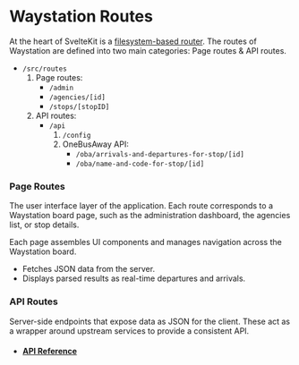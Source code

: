 # Waystation Routes

At the heart of SvelteKit is a [filesystem-based router](https://svelte.dev/docs/kit/routing). The routes of Waystation are defined into two main categories: Page routes & API routes.  

- `/src/routes`
    1. Page routes:  
        - `/admin`  
        - `/agencies/[id]`  
        - `/stops/[stopID]`  
    2. API routes:
        - `/api`
            1. `/config`
            2. OneBusAway API:
                - `/oba/arrivals-and-departures-for-stop/[id]`
                - `/oba/name-and-code-for-stop/[id]`

### Page Routes

The user interface layer of the application. Each route corresponds to a Waystation board page, such as the administration dashboard, the agencies list, or stop details.

Each page assembles UI components and manages navigation across the Waystation board.

- Fetches JSON data from the server.
- Displays parsed results as real-time departures and arrivals.

### API Routes

Server-side endpoints that expose data as JSON for the client. These act as a wrapper around upstream services to provide a consistent API.

- #### [API Reference](api-reference.md)